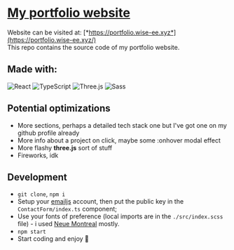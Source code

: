 # [My portfolio website](https://portfolio.wise-ee.xyz/)

Website can be visited at: [*https://portfolio.wise-ee.xyz*](https://portfolio.wise-ee.xyz/)  
This repo contains the source code of my portfolio website.

## Made with:

![React](https://img.shields.io/badge/React-4B4B4B?style=for-the-badge&logo=react&logoColor=61DAFB) ![TypeScript](https://img.shields.io/badge/TypeScript-007ACC?style=for-the-badge&logo=typescript&logoColor=white) ![Three.js](https://img.shields.io/badge/three.js-3776AB?style=for-the-badge&logo=three.js&logoColor=white) ![Sass](https://img.shields.io/badge/Sass-CC6699?style=for-the-badge&logo=sass&logoColor=white)

## Potential optimizations

- More sections, perhaps a detailed tech stack one but I've got one on my github profile already
- More info about a project on click, maybe some :onhover modal effect
- More flashy **three.js** sort of stuff
- Fireworks, idk

## Development

- `git clone`, `npm i`
- Setup your [emailjs](https://www.emailjs.com/) account, then put the public key in the `ContactForm/index.ts` component;
- Use your fonts of preference (local imports are in the `./src/index.scss` file) - i used [Neue Montreal](https://pangrampangram.com/products/neue-montreal) mostly.
- `npm start`
- Start coding and enjoy 🤠
